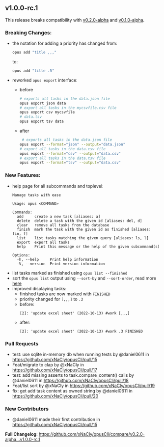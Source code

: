 ## v1.0.0-rc.1
This release breaks compatibility with [v0.2.0-alpha](https://github.com/xNaCly/opusCli/releases/tag/v0.2.0-alpha) and [v0.1.0-alpha](https://github.com/xNaCly/opusCli/releases/tag/v0.1.0-alpha).

### Breaking Changes:
- the notation for adding a priority has changed from:
  ```bash
  opus add "title ,,,"
  ```
  to: 
  ```bash
  opus add "title .5"
  ```
- reworked `opus export` interface:
  - before
  
    ```bash
    # exports all tasks in the data.json file
    opus export json data
    # export all tasks in the mycsvfile.csv file
    opus export csv mycsvfile
    # data.tsv
    opus export tsv data
    ```
  - after
    ```bash
     # exports all tasks in the data.json file
    opus export --format="json" --output="data.json"
    # export all tasks in the data.csv file
    opus export --format="csv" --output="data.csv"
    # export all tasks in the data.tsv file
    opus export --format="tsv" --output="data.csv"
    ```


### New Features:
- help page for all subcommands and toplevel:
  ```
  Manage tasks with ease
  
  Usage: opus <COMMAND>
  
  Commands:
    add     create a new task [aliases: a]
    delete  delete a task with the given id [aliases: del, d]
    clear   remove all tasks from the database
    finish  mark the task with the given id as finished [aliases: fin, f]
    list    list tasks matching the given query [aliases: ls, l]
    export  export all tasks
    help    Print this message or the help of the given subcommand(s)
  
  Options:
    -h, --help     Print help information
    -V, --version  Print version information
  ```
- list tasks marked as finished using `opus list --finished`
- sort the `opus list` output using `--sort-by` and `--sort-order`, read more [here](https://github.com/xNaCly/opusCli#list-tasks)
- improved displaying tasks:
  - finished tasks are now marked with `FINISHED`
  - priority changed for `[,,,]` to `.3`
  - before:
    ```text
    [2]: 'update excel sheet' (2022-10-13) #work [,,,]
     ```
  - after:
    ```
    [2]: 'update excel sheet' (2022-10-13) #work .3 FINISHED
    ```

### Pull Requests
* test: use sqlite in-memory db when running tests by @daniel0611 in https://github.com/xNaCly/opusCli/pull/15
* Feat/migrate to clap by @xNaCly in https://github.com/xNaCly/opusCli/pull/17
* test: add missing asserts to task.compare_content() calls by @daniel0611 in https://github.com/xNaCly/opusCli/pull/18
* Feat/list sort by @xNaCly in https://github.com/xNaCly/opusCli/pull/19
* fix: get add task content as owned string by @daniel0611 in https://github.com/xNaCly/opusCli/pull/20

### New Contributors
* @daniel0611 made their first contribution in https://github.com/xNaCly/opusCli/pull/15

**Full Changelog**: https://github.com/xNaCly/opusCli/compare/v0.2.0-alpha...v1.0.0-rc.1
